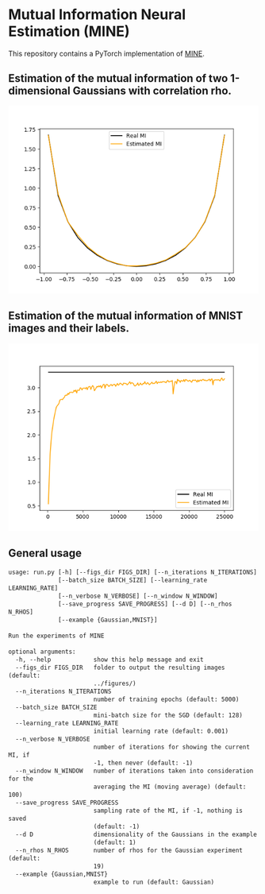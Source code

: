 # Mutual Information Neural Estimation (MINE)

This repository contains a PyTorch implementation of [MINE](https://arxiv.org/pdf/1801.04062.pdf). 

## Estimation of the mutual information of two 1-dimensional Gaussians with correlation rho.

![](images/1-dimensional_gaussian_mi.png)

## Estimation of the mutual information of MNIST images and their labels.

![](images/MNIST_mi.png)

## General usage

``` 
usage: run.py [-h] [--figs_dir FIGS_DIR] [--n_iterations N_ITERATIONS]
              [--batch_size BATCH_SIZE] [--learning_rate LEARNING_RATE]
              [--n_verbose N_VERBOSE] [--n_window N_WINDOW]
              [--save_progress SAVE_PROGRESS] [--d D] [--n_rhos N_RHOS]
              [--example {Gaussian,MNIST}]

Run the experiments of MINE

optional arguments:
  -h, --help            show this help message and exit
  --figs_dir FIGS_DIR   folder to output the resulting images (default:
                        ../figures/)
  --n_iterations N_ITERATIONS
                        number of training epochs (default: 5000)
  --batch_size BATCH_SIZE
                        mini-batch size for the SGD (default: 128)
  --learning_rate LEARNING_RATE
                        initial learning rate (default: 0.001)
  --n_verbose N_VERBOSE
                        number of iterations for showing the current MI, if
                        -1, then never (default: -1)
  --n_window N_WINDOW   number of iterations taken into consideration for the
                        averaging the MI (moving average) (default: 100)
  --save_progress SAVE_PROGRESS
                        sampling rate of the MI, if -1, nothing is saved
                        (default: -1)
  --d D                 dimensionality of the Gaussians in the example
                        (default: 1)
  --n_rhos N_RHOS       number of rhos for the Gaussian experiment (default:
                        19)
  --example {Gaussian,MNIST}
                        example to run (default: Gaussian)

```